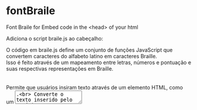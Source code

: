 # fontBraile
Font Braile for Embed code in the &lt;head> of your html

 Adiciona o script braile.js ao cabeçalho: 
    <script src="https://raw.githubusercontent.com/frrabelo/fontBraile/braile.js"></script>

O código em braile.js define um conjunto de funções JavaScript que convertem caracteres do alfabeto latino em caracteres Braille. <br>
Isso é feito através de um mapeamento entre letras, números e pontuação e suas respectivas representações em Braille.<br>
<br>
    <script src="https://raw.githubusercontent.com/frrabelo/fontBraile/braile.js"></script>
    <br>
Permite que usuários insiram texto através de um elemento HTML, como um <textarea>.<br>
Converte o texto inserido pelo usuário em sua representação em Braille.<br>
Exibe o texto Braille resultante em um elemento HTML designado, como um <div>.<br>
o script braile.js funciona como um tradutor de texto para Braille, permitindo que usuários convertam e visualizem texto em Braille diretamente em um navegador web.<br>

# Observações:<br>
A qualidade da tradução depende da abrangência do mapeamento presente no código. Caracteres especiais ou caracteres de outros idiomas podem não ser traduzidos corretamente.<br>
Para usar o script, você precisaria incorporá-lo em uma página HTML e fornecer os elementos de entrada e saída de texto necessários.<br>
O repositório GitHub "frrabelo/fontBraile" parece estar desatualizado.<br>
Espero que este script seja útil para você!<br>
